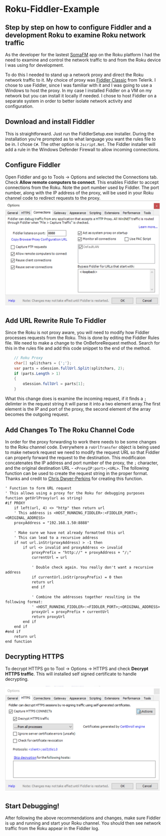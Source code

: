 # Roku-Fiddler-Example #
## Step by step on how to configure Fiddler and a development Roku to examine Roku network traffic ##

As the developer for the lastest [SomaFM](https://channelstore.roku.com/details/35082ffbffa265fefd5c7a8e2c84f875/somafm) app on the Roku platform I had the need to examine and control the network traffic to and from the Roku device I was using for development. 

To do this I needed to stand up a network proxy and direct the Roku network traffic to it. My choice of proxy was [Fiddler Classic](https://www.telerik.com/download/fiddler) from Telerik. I chose to use Fiddler, since I was familiar with it and I was going to use a Windows to host the proxy. In my case I installed Fiddler on a VM on my network but you can install it locally if needed. I chose to host Fiddler on a separate system in order to better isolate network activity and configuration.

## Download and install Fiddler ## 
This is straightforward. Just run the FiddlerSetup.exe installer. During the installation you're prompted as to what language you want the rules file to be in. I chose ```C#```. The other option is ```Jscript.Net```. The Fiddler installer will add a rule in the Windows Defender Firewall to allow incoming connections.

## Configure Fiddler ##
Open Fiddler and go to Tools -> Options and selected the Connections tab. Check **Allow remote computers to connect**. This enables Fiddler to accept connections from the Roku. Note the port number used by Fiddler. The port number, along with the IP address of the proxy, will be used in your Roku channel code to redirect requests to the proxy.
![Fiddler Options](README.mdImages/FiddlerOptions.jpg)

## Add URL Rewrite Rule To Fiddler ##
Since the Roku is not proxy aware, you will need to modify how Fiddler processes requests from the Roku. This is done by editing the Fiddler Rules file. We need to make a change to the OnBeforeRequest method. Search for this in the rules file and add this code snippet to the end of the method.
```C#
    // Roku Proxy
    char[] splitchars = {';'};
    var parts = oSession.fullUrl.Split(splitchars, 2);
    if (parts.Length > 1)
    {
        oSession.fullUrl = parts[1];
    }
```
What this change does is examine the incoming request, if it finds a ```;``` delimter in the request string it will parse it into a two element array.The first element is the IP and port of the proxy, the second element of the array becomes the outgoing request. 

## Add Changes To The Roku Channel Code ##
In order for the proxy forwarding to work there needs to be some changes to the Roku channel code. Everywhere a ```roUrlTransfer``` object is being used to make network request we need to modify the request URL so that Fiddler can properly forward the request to the destination. This modificaion concatenates the IP address and port number of the proxy, the ```;``` character, and the original destination URL - ```<ProxyIP:port>;<URL>```. The following function can be used to create the request string in the proper format. Thanks and credit to [Chris Dwyer-Perkins](https://github.com/chrisdp/Roku-Charles-example) for creating this function.

``` basic
' Function to form URL request
' This allows using a proxy for the Roku for debugging purposes
function getUrlProxy(url as string)
#if PROXY
    if left(url, 4) <> "http" then return url
    ' This address is <HOST_RUNNING_FIDDLER>:<FIDDLER_PORT>;<ORIGINAL_ADDRESS>
    proxyAddress = "192.168.1.50:8888"

    ' Make sure we have not already formatted this url
    ' This can lead to a recursive address
    if not url.inStr(proxyAddress) > -1 then
        if url <> invalid and proxyAddress <> invalid
            proxyPrefix = "http://" + proxyAddress + "/;"
            currentUrl = url

            ' Double check again. You really don't want a recursive address
            if currentUrl.inStr(proxyPrefix) = 0 then
            return url
            end if

            ' Combine the addresses together resulting in the following format:
            ' <HOST_RUNNING_FIDDLER>:<FIDDLER_PORT>;<ORIGINAL_ADDRESS>
            proxyUrl = proxyPrefix + currentUrl
            return proxyUrl
        end if
    end if
#end if
    return url
end function
```
## Decrypting HTTPS ##
To decrypt HTTPS go to Tool -> Options -> HTTPS and check **Decrypt HTTPS traffic**. This will installed self signed certificate to handle decrypting.

![HTTPS Options](README.mdImages/DecryptHTTPS.jpg)

## Start Debugging! ##
After following the above recommendations and changes, make sure Fiddler is up and running and start your Roku channel. You should then see network traffic from the Roku appear in the Fiddler log.

